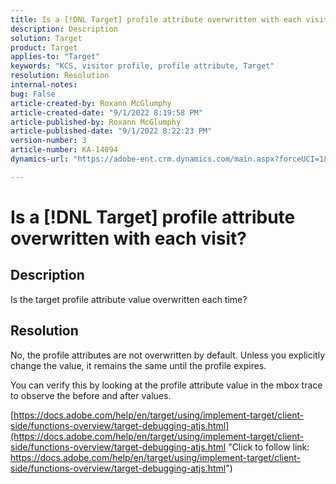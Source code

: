 ```yaml
---
title: Is a [!DNL Target] profile attribute overwritten with each visit?
description: Description
solution: Target
product: Target
applies-to: "Target"
keywords: "KCS, visitor profile, profile attribute, Target"
resolution: Resolution
internal-notes: 
bug: False
article-created-by: Roxann McGlumphy
article-created-date: "9/1/2022 8:19:58 PM"
article-published-by: Roxann McGlumphy
article-published-date: "9/1/2022 8:22:23 PM"
version-number: 3
article-number: KA-14094
dynamics-url: "https://adobe-ent.crm.dynamics.com/main.aspx?forceUCI=1&pagetype=entityrecord&etn=knowledgearticle&id=18d89b6d-332a-ed11-9db1-002248086a27"

---
```

# Is a [!DNL Target] profile attribute overwritten with each visit?

## Description


Is the target profile attribute value overwritten each time?


## Resolution


No, the profile attributes are not overwritten by default. Unless you explicitly change the value, it remains the same until the profile expires.

You can verify this by looking at the profile attribute value in the mbox trace to observe the before and after values.

[https://docs.adobe.com/help/en/target/using/implement-target/client-side/functions-overview/target-debugging-atjs.html](https://docs.adobe.com/help/en/target/using/implement-target/client-side/functions-overview/target-debugging-atjs.html "Click to follow link: https://docs.adobe.com/help/en/target/using/implement-target/client-side/functions-overview/target-debugging-atjs.html")
